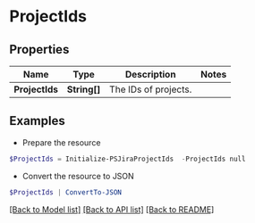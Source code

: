 # ProjectIds
## Properties

Name | Type | Description | Notes
------------ | ------------- | ------------- | -------------
**ProjectIds** | **String[]** | The IDs of projects. | 

## Examples

- Prepare the resource
```powershell
$ProjectIds = Initialize-PSJiraProjectIds  -ProjectIds null
```

- Convert the resource to JSON
```powershell
$ProjectIds | ConvertTo-JSON
```

[[Back to Model list]](../README.md#documentation-for-models) [[Back to API list]](../README.md#documentation-for-api-endpoints) [[Back to README]](../README.md)

